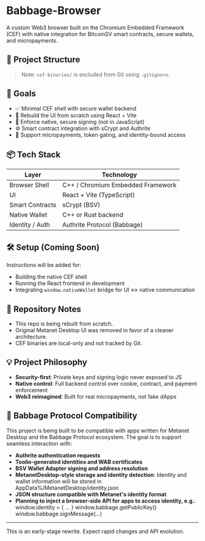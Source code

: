 # Babbage-Browser

A custom Web3 browser built on the Chromium Embedded Framework (CEF) with native integration for BitcoinSV smart contracts, secure wallets, and micropayments.

## 🔧 Project Structure


> Note: `cef-binaries/` is excluded from Git using `.gitignore`.

## 🚀 Goals

- ✅ Minimal CEF shell with secure wallet backend
- 🧱 Rebuild the UI from scratch using React + Vite
- 🔐 Enforce native, secure signing (not in JavaScript)
- ⚙️ Smart contract integration with sCrypt and Authrite
- 🎯 Support micropayments, token gating, and identity-bound access

## 📦 Tech Stack

| Layer | Technology |
|-------|------------|
| Browser Shell | C++ / Chromium Embedded Framework |
| UI | React + Vite (TypeScript) |
| Smart Contracts | sCrypt (BSV) |
| Native Wallet | C++ or Rust backend |
| Identity / Auth | Authrite Protocol (Babbage) |

## 🛠️ Setup (Coming Soon)

Instructions will be added for:

- Building the native CEF shell
- Running the React frontend in development
- Integrating `window.nativeWallet` bridge for UI ↔ native communication

## 📁 Repository Notes

- This repo is being rebuilt from scratch.
- Original Metanet Desktop UI was removed in favor of a cleaner architecture.
- CEF binaries are local-only and not tracked by Git.

## 💡 Project Philosophy

- **Security-first**: Private keys and signing logic never exposed to JS
- **Native control**: Full backend control over cookie, contract, and payment enforcement
- **Web3 reimagined**: Built for real micropayments, not fake dApps

## 🧬 Babbage Protocol Compatibility

This project is being built to be compatible with apps written for Metanet Desktop and the Babbage Protocol ecosystem. The goal is to support seamless interaction with:

- **Authrite authentication requests**
- **Toolio-generated identities and WAB certificates**
- **BSV Wallet Adapter signing and address resolution**
- **MetanetDesktop-style storage and identity detection**: Identity and wallet information will be stored in AppData%/MetanetDesktop/identity.json
- **JSON structure compatible with Metanet's identity format**
- **Planning to inject a browser-side API for apps to access identity, e.g.**:
    window.identity = { ... }
    window.babbage.getPublicKey()
    window.babbage.signMessage(...)

---

This is an early-stage rewrite. Expect rapid changes and API evolution.
